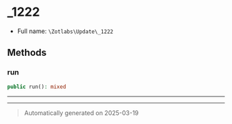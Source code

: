 
# _1222





* Full name: `\Zotlabs\Update\_1222`




## Methods


### run



```php
public run(): mixed
```












***


***
> Automatically generated on 2025-03-19
